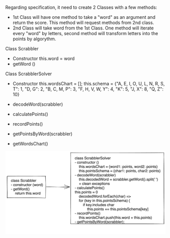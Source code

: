 Regarding specification, it need to create 2 Classes with a few methods:
* 1st Class will have one method to take a "word" as an argument and return the score. This method will request methods from 2nd class.
* 2nd Class will take word from the 1st Class. One method will iterate every "word" by letters, second method will transform letters into the points by algorythm.

Class Scrabbler 
* Constructor
    this.word = word
* getWord ()

Class ScrabblerSolver
* Constructor
    this.wordsChart = [];
    this.schema = {"A, E, I, O, U, L, N, R, S, T": 1, "D, G": 2, "B, C, M, P": 3, "F, H, V, W, Y": 4, "K": 5, "J, X": 8, "Q, Z": 10}

* decodeWord(scrabbler)
* calculatePoints()
* recordPoints()
* getPointsByWord(scrabbler)
* getWordsChart()

![Alt text](diagram.png)